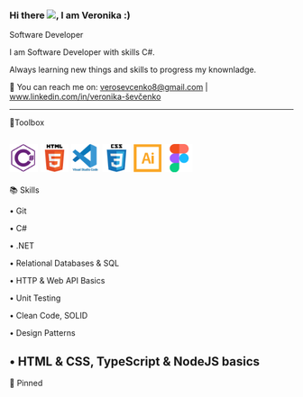 ### Hi there <img src="https://raw.githubusercontent.com/MartinHeinz/MartinHeinz/master/wave.gif" width="30px">, I am Veronika :) 

Software Developer

I am Software Developer with skills C#.

Always learning new things and skills to progress my knownladge.

📩  You can reach me on: <a href= "mailto:verosevcenko8@gmail.com">verosevcenko8@gmail.com</a> | <a href= "mailto:www.linkedin.com/in/veronika-ševčenko-618814230/">www.linkedin.com/in/veronika-ševčenko</a>

---
🎒Toolbox

<img src = "https://github.com/devicons/devicon/blob/master/icons/csharp/csharp-line.svg" alt="C# logo" width="50" height="50" /> <img src = "https://github.com/devicons/devicon/blob/master/icons/html5/html5-original-wordmark.svg"  alt="HTML logo" width="50" height="50" /> <img src = "https://github.com/devicons/devicon/blob/master/icons/vscode/vscode-original-wordmark.svg"  alt="VScode logo" width="50" height="50" /> <img src ="https://github.com/devicons/devicon/blob/master/icons/css3/css3-original-wordmark.svg" alt="CSS logo" width="50" height="50" /> <img src = "https://github.com/devicons/devicon/blob/master/icons/illustrator/illustrator-line.svg"  alt="Illustrator logo" width="50" height="50" /> <img src = "https://github.com/devicons/devicon/blob/master/icons/figma/figma-original.svg"  alt="Figma logo" width="50" height="50" />
---

📚 Skills

• Git 

• C# 

• .NET 

• Relational Databases & SQL

• HTTP & Web API Basics

• Unit Testing

• Clean Code, SOLID

• Design Patterns

• HTML & CSS, TypeScript & NodeJS basics
---

🧷 Pinned



 <!--
**VeronikaSevcenko/VeronikaSevcenko** is a ✨ _special_ ✨ repository because its `README.md` (this file) appears on your GitHub profile.

Here are some ideas to get you started:

- 🔭 I’m currently working on ...
- 🌱 I’m currently learning ...
- 👯 I’m looking to collaborate on ...
- 🤔 I’m looking for help with ...
- 💬 Ask me about ...
- 📫 How to reach me: ...
- 😄 Pronouns: ...
- ⚡ Fun fact: ...
-->
